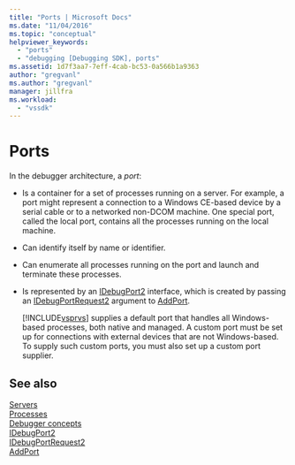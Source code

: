 ```yaml
---
title: "Ports | Microsoft Docs"
ms.date: "11/04/2016"
ms.topic: "conceptual"
helpviewer_keywords: 
  - "ports"
  - "debugging [Debugging SDK], ports"
ms.assetid: 1d7f3aa7-7eff-4cab-bc53-0a566b1a9363
author: "gregvanl"
ms.author: "gregvanl"
manager: jillfra
ms.workload: 
  - "vssdk"
---
```

# Ports
In the debugger architecture, a *port*:  
  
- Is a container for a set of processes running on a server. For example, a port might represent a connection to a Windows CE-based device by a serial cable or to a networked non-DCOM machine. One special port, called the local port, contains all the processes running on the local machine.  
  
- Can identify itself by name or identifier.  
  
- Can enumerate all processes running on the port and launch and terminate these processes.  
  
- Is represented by an [IDebugPort2](../../extensibility/debugger/reference/idebugport2.md) interface, which is created by passing an [IDebugPortRequest2](../../extensibility/debugger/reference/idebugportrequest2.md) argument to [AddPort](../../extensibility/debugger/reference/idebugportsupplier2-addport.md).  
  
  [!INCLUDE[vsprvs](../../code-quality/includes/vsprvs_md.md)] supplies a default port that handles all Windows-based processes, both native and managed. A custom port must be set up for connections with external devices that are not Windows-based. To supply such custom ports, you must also set up a custom port supplier.  
  
## See also  
 [Servers](../../extensibility/debugger/servers-visual-studio-sdk.md)   
 [Processes](../../extensibility/debugger/processes.md)   
 [Debugger concepts](../../extensibility/debugger/debugger-concepts.md)   
 [IDebugPort2](../../extensibility/debugger/reference/idebugport2.md)   
 [IDebugPortRequest2](../../extensibility/debugger/reference/idebugportrequest2.md)   
 [AddPort](../../extensibility/debugger/reference/idebugportsupplier2-addport.md)